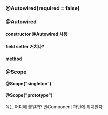### @Autowired(required = false)

### @Autowired

#### constructor @Autowired 사용

#### field setter 거치나?

#### method

### @Scope

#### @Scope("singleton")

#### @Scope("prototype")
얘는 어디에 붙일까? @Component 하단에 위치한다